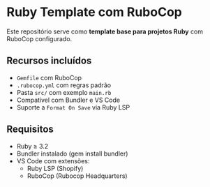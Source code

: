 # Ruby Template com RuboCop

Este repositório serve como **template base para projetos Ruby** com RuboCop configurado.

## Recursos incluídos

- `Gemfile` com RuboCop
- `.rubocop.yml` com regras padrão
- Pasta `src/` com exemplo `main.rb`
- Compatível com Bundler e VS Code
- Suporte a `Format On Save` via Ruby LSP

## Requisitos

- Ruby ≥ 3.2
- Bundler instalado (gem install bundler)
- VS Code com extensões:
    - Ruby LSP (Shopify)
    - RuboCop (Rubocop Headquarters)
